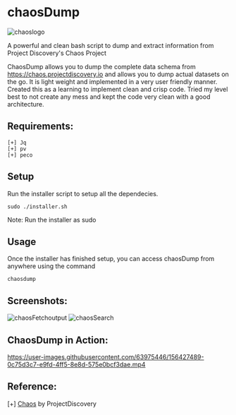 # chaosDump
![chaoslogo](https://user-images.githubusercontent.com/63975446/156434128-e00ec74b-6be7-49c1-bbbb-76d5f39a1e51.png)

A powerful and clean bash script to dump and extract information from Project Discovery's Chaos Project

ChaosDump allows you to dump the complete data schema from https://chaos.projectdiscovery.io and allows you to dump actual datasets on the go. It is light weight and implemented in a very user friendly manner.
Created this as a learning to implement clean and crisp code. Tried my level best to not create any mess and kept the code very clean with a good architecture.

## Requirements:
```
[+] Jq
[+] pv
[+] peco
```

## Setup
Run the installer script to setup all the dependecies.
```
sudo ./installer.sh
```
Note: Run the installer as sudo 

## Usage
Once the installer has finished setup, you can access chaosDump from anywhere using the command
```
chaosdump
```
## Screenshots:
![chaosFetchoutput](https://user-images.githubusercontent.com/63975446/156434870-7df300fb-3715-43b6-8ea1-930976ea528f.png)
![chaosSearch](https://user-images.githubusercontent.com/63975446/156434838-861c8f4e-a28b-472f-abd8-6a23a6d3394e.png)

## ChaosDump in Action:
https://user-images.githubusercontent.com/63975446/156427489-0c75d3c7-e9fd-4ff5-8e8d-575e0bcf3dae.mp4

## Reference:
[+] [Chaos](https://chaos.projectdiscovery.io) by ProjectDiscovery 
 
